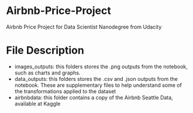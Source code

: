 # Airbnb-Price-Project
Airbnb Price Project for Data Scientist Nanodegree from Udacity

# File Description
- images_outputs: this folders stores the .png outputs from the notebook, such as charts and graphs.
- data_outputs: this folders stores the .csv and .json outputs from the notebook. These are supplementary files to help understand some of the transformations applied to the dataset
- airbnbdata: this folder contains a copy of the Airbnb Seattle Data, available at Kaggle
